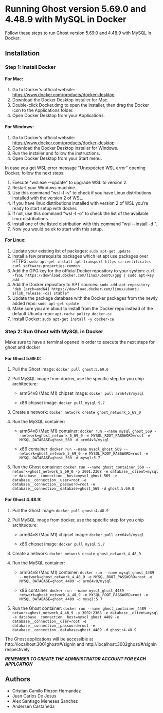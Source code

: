 # Running Ghost version 5.69.0 and 4.48.9 with MySQL in Docker

Follow these steps to run Ghost version 5.69.0 and 4.48.9 with MySQL in Docker:

## Installation

### Step 1: Install Docker

#### For Mac:

1. Go to Docker's official website: https://www.docker.com/products/docker-desktop
2. Download the Docker Desktop installer for Mac.
3. Double-click Docker.dmg to open the installer, then drag the Docker icon to the Applications folder.
4. Open Docker Desktop from your Applications.

#### For Windows:

1. Go to Docker's official website: https://www.docker.com/products/docker-desktop
2. Download the Docker Desktop installer for Windows.
3. Run the installer and follow the instructions.
4. Open Docker Desktop from your Start menu.

In case you get WSL error message "Unexpected WSL error" opening Docker, follow the next steps:
1. Execute "wsl.exe --update" to upgrade WSL to version 2.
2. Restart your Windows machine.
3. Use this command "wsl -l -v" to check if you have Linux distributions installed with the version 2 of WSL.
4. If you have linux distributions installed with version 2 of WSL you're ready to start setup with docker.
5. If not, use this command "wsl -l -o" to check the list of the available linux distributions.
6. Install one of the listed distribution with this command "wsl --install -d <Distribution Name>".
7. Now you would be ok to start with this setup.

#### For Linux:

1. Update your existing list of packages: `sudo apt-get update`
2. Install a few prerequisite packages which let apt use packages over HTTPS: `sudo apt-get install apt-transport-https ca-certificates curl software-properties-common`
3. Add the GPG key for the official Docker repository to your system: `curl -fsSL https://download.docker.com/linux/ubuntu/gpg | sudo apt-key add -`
4. Add the Docker repository to APT sources: `sudo add-apt-repository "deb [arch=amd64] https://download.docker.com/linux/ubuntu $(lsb_release -cs) stable"`
5. Update the package database with the Docker packages from the newly added repo: `sudo apt-get update`
6. Make sure you are about to install from the Docker repo instead of the default Ubuntu repo: `apt-cache policy docker-ce`
7. Install Docker: `sudo apt-get install -y docker-ce`

### Step 2: Run Ghost with MySQL in Docker

Make sure to have a terminal opened in order to execute the next steps for ghost and docker

#### For Ghost 5.69.0:

1. Pull the Ghost image: `docker pull ghost:5.69.0`

2. Pull MySQL image from docker, use the specific step for you chip architecture:

    - arm64v8 (Mac M1) chipset image: `docker pull arm64v8/mysql`

    - x86 chipset image: `docker pull mysql:5.7`

3. Create a network: `docker network create ghost_network_5_69_0`

4. Run the MySQL container:

    - arm64v8 (Mac M1) container: `docker run --name mysql_ghost_569 --network=ghost_network_5_69_0 -e MYSQL_ROOT_PASSWORD=root -e MYSQL_DATABASE=ghost_569 -d arm64v8/mysql`

    - x86 container: `docker run --name mysql_ghost_569 --network=ghost_network_5_69_0 -e MYSQL_ROOT_PASSWORD=root -e MYSQL_DATABASE=ghost_569 -d mysql:5.7`

5. Run the Ghost container: `docker run --name ghost_container_569 --network=ghost_network_5_69_0 -p 3001:2368 -e database__client=mysql -e database__connection__host=mysql_ghost_569 -e database__connection__user=root -e database__connection__password=root -e database__connection__database=ghost_569 -d ghost:5.69.0`

#### For Ghost 4.48.9:

1. Pull the Ghost image: `docker pull ghost:4.48.9`

2. Pull MySQL image from docker, use the specific step for you chip architecture:

    - arm64v8 (Mac M1) chipset image: `docker pull arm64v8/mysql`

    - x86 chipset image: `docker pull mysql:5.7`

3. Create a network: `docker network create ghost_network_4_48_9`

4. Run the MySQL container:

    - arm64v8 (Mac M1) container: `docker run --name mysql_ghost_4489 --network=ghost_network_4_48_9 -e MYSQL_ROOT_PASSWORD=root -e MYSQL_DATABASE=ghost_4489 -d arm64v8/mysql`

    - x86 container: `docker run --name mysql_ghost_4489 --network=ghost_network_4_48_9 -e MYSQL_ROOT_PASSWORD=root -e MYSQL_DATABASE=ghost_4489 -d mysql:5.7`

5. Run the Ghost container: `docker run --name ghost_container_4489 --network=ghost_network_4_48_9 -p 3002:2368 -e database__client=mysql -e database__connection__host=mysql_ghost_4489 -e database__connection__user=root -e database__connection__password=root -e database__connection__database=ghost_4489 -d ghost:4.48.9`

The Ghost applications will be accessible at http://localhost:3001ghost/#/signin and http://localhost:3002ghost/#/signin respectively.

***REMEMBER TO CREATE THE ADMINISTRATOR ACCOUNT FOR EACH APPLCATION***

## Authors

- Cristian Camilo Pinzon Hernandez
- Juan Carlos De Jesus
- Alex Santiago Meneses Sanchez
- Andersen Castañeda
